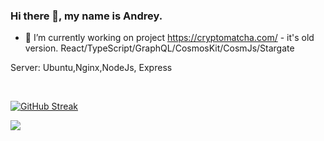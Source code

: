 ### Hi there 👋, my name is Andrey.


- 🔭 I’m currently working on project https://cryptomatcha.com/ - it's old version.
      React/TypeScript/GraphQL/CosmosKit/CosmJs/Stargate

Server: Ubuntu,Nginx,NodeJs, Express

<br>

[![GitHub Streak](https://streak-stats.demolab.com?user=andrsweb&theme=transparent&hide_border=true&card_width=1000)](https://git.io/streak-stats)


![](https://komarev.com/ghpvc/?username=your-github-andrsweb)
